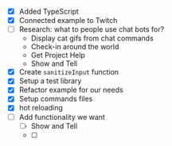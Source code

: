 - [x] Added TypeScript
- [x] Connected example to Twitch
- [ ] Research: what to people use chat bots for?
  - Display cat gifs from chat commands
  - Check-in around the world
  - Get Project Help
  - Show and Tell
- [x] Create `sanitizeInput` function
- [x] Setup a test library
- [x] Refactor example for our needs
- [x] Setup commands files
- [x] hot reloading
- [ ] Add functionality we want
  - [ ] Show and Tell
  - [ ] 

